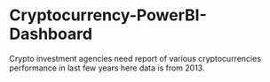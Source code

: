 # Cryptocurrency-PowerBI-Dashboard
Crypto investment agencies need report of various cryptocurrencies performance in last few years here data is from 2013.
